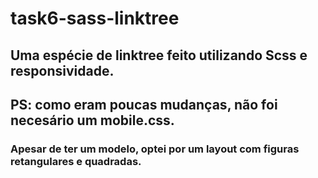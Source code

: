 # task6-sass-linktree

## Uma espécie de linktree feito utilizando Scss e responsividade.

## PS: como eram poucas mudanças, não foi necesário um mobile.css.

### Apesar de ter um modelo, optei por um layout com figuras retangulares e quadradas.
